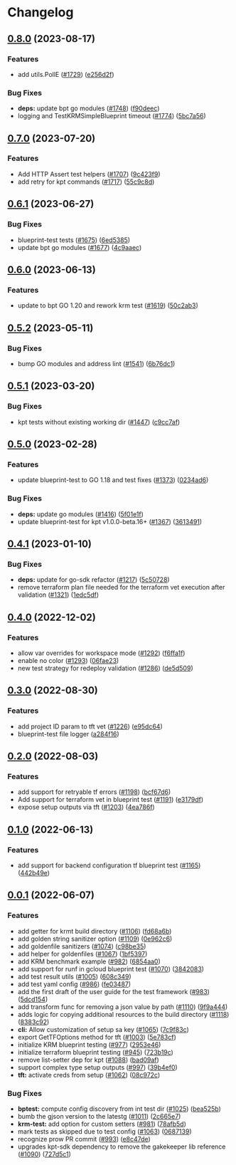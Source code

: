 # Changelog

## [0.8.0](https://github.com/GoogleCloudPlatform/cloud-foundation-toolkit/compare/infra/blueprint-test/v0.7.0...infra/blueprint-test/v0.8.0) (2023-08-17)


### Features

* add utils.PollE ([#1729](https://github.com/GoogleCloudPlatform/cloud-foundation-toolkit/issues/1729)) ([e256d2f](https://github.com/GoogleCloudPlatform/cloud-foundation-toolkit/commit/e256d2fdfb10a8a7f86a37145f3388df353cea13))


### Bug Fixes

* **deps:** update bpt go modules ([#1748](https://github.com/GoogleCloudPlatform/cloud-foundation-toolkit/issues/1748)) ([f90deec](https://github.com/GoogleCloudPlatform/cloud-foundation-toolkit/commit/f90deec4e6a9728505acee667ae1083a8a270a84))
* logging and TestKRMSimpleBlueprint timeout ([#1774](https://github.com/GoogleCloudPlatform/cloud-foundation-toolkit/issues/1774)) ([5bc7a56](https://github.com/GoogleCloudPlatform/cloud-foundation-toolkit/commit/5bc7a564422144df44a5a488c33e6e7d7bb00de1))

## [0.7.0](https://github.com/GoogleCloudPlatform/cloud-foundation-toolkit/compare/infra/blueprint-test/v0.6.1...infra/blueprint-test/v0.7.0) (2023-07-20)


### Features

* Add HTTP Assert test helpers ([#1707](https://github.com/GoogleCloudPlatform/cloud-foundation-toolkit/issues/1707)) ([9c423f9](https://github.com/GoogleCloudPlatform/cloud-foundation-toolkit/commit/9c423f910c14899eb311bf9b026439eb70378602))
* add retry for kpt commands ([#1717](https://github.com/GoogleCloudPlatform/cloud-foundation-toolkit/issues/1717)) ([55c9c8d](https://github.com/GoogleCloudPlatform/cloud-foundation-toolkit/commit/55c9c8dcf85b8eacdb8ff2c9d19582a445e192ab))

## [0.6.1](https://github.com/GoogleCloudPlatform/cloud-foundation-toolkit/compare/infra/blueprint-test/v0.6.0...infra/blueprint-test/v0.6.1) (2023-06-27)


### Bug Fixes

* blueprint-test tests ([#1675](https://github.com/GoogleCloudPlatform/cloud-foundation-toolkit/issues/1675)) ([6ed5385](https://github.com/GoogleCloudPlatform/cloud-foundation-toolkit/commit/6ed538548fb9fd91a81663796efecb5e53c8a66e))
* update bpt go modules ([#1677](https://github.com/GoogleCloudPlatform/cloud-foundation-toolkit/issues/1677)) ([4c9aaec](https://github.com/GoogleCloudPlatform/cloud-foundation-toolkit/commit/4c9aaeca68db7198165d52227b3d03752d8f817d))

## [0.6.0](https://github.com/GoogleCloudPlatform/cloud-foundation-toolkit/compare/infra/blueprint-test/v0.5.2...infra/blueprint-test/v0.6.0) (2023-06-13)


### Features

* update to bpt GO 1.20 and rework krm test ([#1619](https://github.com/GoogleCloudPlatform/cloud-foundation-toolkit/issues/1619)) ([50c2ab3](https://github.com/GoogleCloudPlatform/cloud-foundation-toolkit/commit/50c2ab3165ab5eb159a8569ec90cd1518d427b7c))

## [0.5.2](https://github.com/GoogleCloudPlatform/cloud-foundation-toolkit/compare/infra/blueprint-test/v0.5.1...infra/blueprint-test/v0.5.2) (2023-05-11)


### Bug Fixes

* bump GO modules and address lint ([#1541](https://github.com/GoogleCloudPlatform/cloud-foundation-toolkit/issues/1541)) ([6b76dc1](https://github.com/GoogleCloudPlatform/cloud-foundation-toolkit/commit/6b76dc17db4e64a6aff52b980d5c3ac01b2a901a))

## [0.5.1](https://github.com/GoogleCloudPlatform/cloud-foundation-toolkit/compare/infra/blueprint-test/v0.5.0...infra/blueprint-test/v0.5.1) (2023-03-20)


### Bug Fixes

* kpt tests without existing working dir ([#1447](https://github.com/GoogleCloudPlatform/cloud-foundation-toolkit/issues/1447)) ([c9cc7af](https://github.com/GoogleCloudPlatform/cloud-foundation-toolkit/commit/c9cc7af901d8ff6c100358c540eb9eea5f8015a4))

## [0.5.0](https://github.com/GoogleCloudPlatform/cloud-foundation-toolkit/compare/infra/blueprint-test/v0.4.1...infra/blueprint-test/v0.5.0) (2023-02-28)


### Features

* update blueprint-test to GO 1.18 and test fixes ([#1373](https://github.com/GoogleCloudPlatform/cloud-foundation-toolkit/issues/1373)) ([0234ad6](https://github.com/GoogleCloudPlatform/cloud-foundation-toolkit/commit/0234ad6f0da169aec58a9fd848094907aa4b6851))


### Bug Fixes

* **deps:** update go modules ([#1416](https://github.com/GoogleCloudPlatform/cloud-foundation-toolkit/issues/1416)) ([5f01e1f](https://github.com/GoogleCloudPlatform/cloud-foundation-toolkit/commit/5f01e1ffd04d9ad47bf7bdb28c92716028d1977f))
* update blueprint-test for kpt v1.0.0-beta.16+ ([#1367](https://github.com/GoogleCloudPlatform/cloud-foundation-toolkit/issues/1367)) ([3613491](https://github.com/GoogleCloudPlatform/cloud-foundation-toolkit/commit/36134916e2fd859b0aea4384c1b4a5ab79d65eac))

## [0.4.1](https://github.com/GoogleCloudPlatform/cloud-foundation-toolkit/compare/infra/blueprint-test/v0.4.0...infra/blueprint-test/v0.4.1) (2023-01-10)


### Bug Fixes

* **deps:** update for go-sdk refactor ([#1217](https://github.com/GoogleCloudPlatform/cloud-foundation-toolkit/issues/1217)) ([5c50728](https://github.com/GoogleCloudPlatform/cloud-foundation-toolkit/commit/5c50728b825fda6187ca9b73151741c733e623ec))
* remove terraform plan file needed for the terraform vet execution after validation ([#1321](https://github.com/GoogleCloudPlatform/cloud-foundation-toolkit/issues/1321)) ([1edc5df](https://github.com/GoogleCloudPlatform/cloud-foundation-toolkit/commit/1edc5df7267c78a917eec0f2b5ad3f4024ca5e98))

## [0.4.0](https://github.com/GoogleCloudPlatform/cloud-foundation-toolkit/compare/infra/blueprint-test/v0.3.0...infra/blueprint-test/v0.4.0) (2022-12-02)


### Features

* allow var overrides for workspace mode ([#1292](https://github.com/GoogleCloudPlatform/cloud-foundation-toolkit/issues/1292)) ([f6ffa1f](https://github.com/GoogleCloudPlatform/cloud-foundation-toolkit/commit/f6ffa1f60039f03a6fb77e122894641caa739fef))
* enable no color ([#1293](https://github.com/GoogleCloudPlatform/cloud-foundation-toolkit/issues/1293)) ([06fae23](https://github.com/GoogleCloudPlatform/cloud-foundation-toolkit/commit/06fae232e1f97b1d78df6809eff65898fddb5268))
* new test strategy for redeploy validation ([#1286](https://github.com/GoogleCloudPlatform/cloud-foundation-toolkit/issues/1286)) ([de5d509](https://github.com/GoogleCloudPlatform/cloud-foundation-toolkit/commit/de5d5090980f5f12e0321365a935e119493518ec))

## [0.3.0](https://github.com/GoogleCloudPlatform/cloud-foundation-toolkit/compare/infra/blueprint-test/v0.2.0...infra/blueprint-test/v0.3.0) (2022-08-30)


### Features

* add project ID param to tft vet ([#1226](https://github.com/GoogleCloudPlatform/cloud-foundation-toolkit/issues/1226)) ([e95dc64](https://github.com/GoogleCloudPlatform/cloud-foundation-toolkit/commit/e95dc64d9b4596135cfc8bac481402c739e1c6a4))
* blueprint-test file logger ([a284f16](https://github.com/GoogleCloudPlatform/cloud-foundation-toolkit/commit/a284f164fccc58db86dfb8999b8013642e5d2bd7))

## [0.2.0](https://github.com/GoogleCloudPlatform/cloud-foundation-toolkit/compare/infra/blueprint-test/v0.1.0...infra/blueprint-test/v0.2.0) (2022-08-03)


### Features

* add support for retryable tf errors ([#1198](https://github.com/GoogleCloudPlatform/cloud-foundation-toolkit/issues/1198)) ([bcf67d6](https://github.com/GoogleCloudPlatform/cloud-foundation-toolkit/commit/bcf67d6d5aa193077c961c529f14df56e80b9e7a))
* Add support for terraform vet in blueprint test ([#1191](https://github.com/GoogleCloudPlatform/cloud-foundation-toolkit/issues/1191)) ([e3179df](https://github.com/GoogleCloudPlatform/cloud-foundation-toolkit/commit/e3179dfc63abf2fd7cf291b24531abbe3cba02ff))
* expose setup outputs via tft ([#1203](https://github.com/GoogleCloudPlatform/cloud-foundation-toolkit/issues/1203)) ([4ea786f](https://github.com/GoogleCloudPlatform/cloud-foundation-toolkit/commit/4ea786f947dfa58799f5e4736e511ca59668958b))

## [0.1.0](https://github.com/GoogleCloudPlatform/cloud-foundation-toolkit/compare/infra/blueprint-test/v0.0.1...infra/blueprint-test/v0.1.0) (2022-06-13)


### Features

* add support for backend configuration tf blueprint test ([#1165](https://github.com/GoogleCloudPlatform/cloud-foundation-toolkit/issues/1165)) ([442b49e](https://github.com/GoogleCloudPlatform/cloud-foundation-toolkit/commit/442b49ebe347d2415840967200d280bdf590cbe1))

## [0.0.1](https://github.com/GoogleCloudPlatform/cloud-foundation-toolkit/compare/infra/blueprint-test-v0.0.1...infra/blueprint-test/v0.0.1) (2022-06-07)


### Features

* add getter for krmt build directory ([#1106](https://github.com/GoogleCloudPlatform/cloud-foundation-toolkit/issues/1106)) ([fd68a6b](https://github.com/GoogleCloudPlatform/cloud-foundation-toolkit/commit/fd68a6bdc9a90d0f340fdad80bfcfc8119137a0f))
* add golden string sanitizer option ([#1109](https://github.com/GoogleCloudPlatform/cloud-foundation-toolkit/issues/1109)) ([0e962c6](https://github.com/GoogleCloudPlatform/cloud-foundation-toolkit/commit/0e962c6ff0f5fa4f38cab62c31e78bd67d5923de))
* add goldenfile sanitizers ([#1074](https://github.com/GoogleCloudPlatform/cloud-foundation-toolkit/issues/1074)) ([c98be35](https://github.com/GoogleCloudPlatform/cloud-foundation-toolkit/commit/c98be3561409b0051a1a5b2502eb603766d2c4a5))
* add helper for goldenfiles ([#1067](https://github.com/GoogleCloudPlatform/cloud-foundation-toolkit/issues/1067)) ([1bf5397](https://github.com/GoogleCloudPlatform/cloud-foundation-toolkit/commit/1bf53970d457786fa2b3dc79a42b77887d1c7bb5))
* add KRM benchmark example ([#982](https://github.com/GoogleCloudPlatform/cloud-foundation-toolkit/issues/982)) ([6854aa0](https://github.com/GoogleCloudPlatform/cloud-foundation-toolkit/commit/6854aa08ed6f5edeba8884aec1d89745d1f64a2b))
* add support for runf in gcloud blueprint test ([#1070](https://github.com/GoogleCloudPlatform/cloud-foundation-toolkit/issues/1070)) ([3842083](https://github.com/GoogleCloudPlatform/cloud-foundation-toolkit/commit/3842083683a3218d7864efa5e545dc4958cc3ecb))
* add test result utils ([#1005](https://github.com/GoogleCloudPlatform/cloud-foundation-toolkit/issues/1005)) ([608c349](https://github.com/GoogleCloudPlatform/cloud-foundation-toolkit/commit/608c349bf8e4b68bb1f211094de5e8c91f881521))
* add test yaml config ([#986](https://github.com/GoogleCloudPlatform/cloud-foundation-toolkit/issues/986)) ([fe03487](https://github.com/GoogleCloudPlatform/cloud-foundation-toolkit/commit/fe034876e2e780bce0906252026115c851580f7a))
* add the first draft of the user guide for the test framework ([#983](https://github.com/GoogleCloudPlatform/cloud-foundation-toolkit/issues/983)) ([5dcd154](https://github.com/GoogleCloudPlatform/cloud-foundation-toolkit/commit/5dcd1546f9d5ec5ab39743e5181feffb8877a1ea))
* add transform func for removing a json value by path ([#1110](https://github.com/GoogleCloudPlatform/cloud-foundation-toolkit/issues/1110)) ([9f9a444](https://github.com/GoogleCloudPlatform/cloud-foundation-toolkit/commit/9f9a444009fd9a35d074efff5803d2a2fb8572e8))
* adds logic for copying additional resources to the build directory ([#1118](https://github.com/GoogleCloudPlatform/cloud-foundation-toolkit/issues/1118)) ([8383c92](https://github.com/GoogleCloudPlatform/cloud-foundation-toolkit/commit/8383c92c8a54322eebca8a058550b46396f043aa))
* **cli:** Allow customization of setup sa key ([#1065](https://github.com/GoogleCloudPlatform/cloud-foundation-toolkit/issues/1065)) ([7c9f83c](https://github.com/GoogleCloudPlatform/cloud-foundation-toolkit/commit/7c9f83caf2fe77b69dd4af8bef6c3496b14d3af2))
* export GetTFOptions method for tft ([#1003](https://github.com/GoogleCloudPlatform/cloud-foundation-toolkit/issues/1003)) ([5e783cf](https://github.com/GoogleCloudPlatform/cloud-foundation-toolkit/commit/5e783cf7c716104ad113064d9e1b9aea4dc7a999))
* initialize KRM blueprint testing ([#977](https://github.com/GoogleCloudPlatform/cloud-foundation-toolkit/issues/977)) ([2953e46](https://github.com/GoogleCloudPlatform/cloud-foundation-toolkit/commit/2953e46e28f4085c733243e3a4914f52aa105f2e))
* initialize terraform blueprint testing ([#945](https://github.com/GoogleCloudPlatform/cloud-foundation-toolkit/issues/945)) ([723b19c](https://github.com/GoogleCloudPlatform/cloud-foundation-toolkit/commit/723b19ce02d0e04e1f12f117aa2fe9ba44cad5e5))
* remove list-setter dep for kpt ([#1088](https://github.com/GoogleCloudPlatform/cloud-foundation-toolkit/issues/1088)) ([bad09af](https://github.com/GoogleCloudPlatform/cloud-foundation-toolkit/commit/bad09af2b45598ca08990d3bcb722560b661b3e0))
* support complex type setup outputs ([#997](https://github.com/GoogleCloudPlatform/cloud-foundation-toolkit/issues/997)) ([39b4ef0](https://github.com/GoogleCloudPlatform/cloud-foundation-toolkit/commit/39b4ef08bb23b352ea6ff7073f942ec0b5a50fc7))
* **tft:** activate creds from setup ([#1062](https://github.com/GoogleCloudPlatform/cloud-foundation-toolkit/issues/1062)) ([08c972c](https://github.com/GoogleCloudPlatform/cloud-foundation-toolkit/commit/08c972c3768cae717df3f33a43785bf21b183a13))


### Bug Fixes

* **bptest:** compute config discovery from int test dir ([#1025](https://github.com/GoogleCloudPlatform/cloud-foundation-toolkit/issues/1025)) ([bea525b](https://github.com/GoogleCloudPlatform/cloud-foundation-toolkit/commit/bea525b1cf5203f522bd0e9f42bce45605885c41))
* bumb the gjson version to the latestg ([#1011](https://github.com/GoogleCloudPlatform/cloud-foundation-toolkit/issues/1011)) ([2c665e7](https://github.com/GoogleCloudPlatform/cloud-foundation-toolkit/commit/2c665e7bd84a189f225fbbf42f4ea5d0b69fa42a))
* **krm-test:** add option for custom setters ([#981](https://github.com/GoogleCloudPlatform/cloud-foundation-toolkit/issues/981)) ([78afb5d](https://github.com/GoogleCloudPlatform/cloud-foundation-toolkit/commit/78afb5d4cfd83922d82980a6493bd0a7dab78e12))
* mark tests as skipped due to test config ([#1063](https://github.com/GoogleCloudPlatform/cloud-foundation-toolkit/issues/1063)) ([0687139](https://github.com/GoogleCloudPlatform/cloud-foundation-toolkit/commit/068713996f3641114bf1fed1937d4cec09ddc3f5))
* recognize prow PR commit ([#993](https://github.com/GoogleCloudPlatform/cloud-foundation-toolkit/issues/993)) ([e8c47de](https://github.com/GoogleCloudPlatform/cloud-foundation-toolkit/commit/e8c47de6a66b1dde620da57ecd752f59de32b7f4))
* upgrades kpt-sdk dependency to remove the gakekeeper lib reference ([#1090](https://github.com/GoogleCloudPlatform/cloud-foundation-toolkit/issues/1090)) ([727d5c1](https://github.com/GoogleCloudPlatform/cloud-foundation-toolkit/commit/727d5c1b1fafbd45ddfaea7cad99da379891fc6e))
